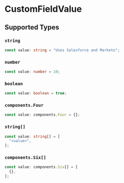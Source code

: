 # CustomFieldValue


## Supported Types

### `string`

```typescript
const value: string = "Uses Salesforce and Marketo";
```

### `number`

```typescript
const value: number = 10;
```

### `boolean`

```typescript
const value: boolean = true;
```

### `components.Four`

```typescript
const value: components.Four = {};
```

### `string[]`

```typescript
const value: string[] = [
  "<value>",
];
```

### `components.Six[]`

```typescript
const value: components.Six[] = [
  {},
];
```

